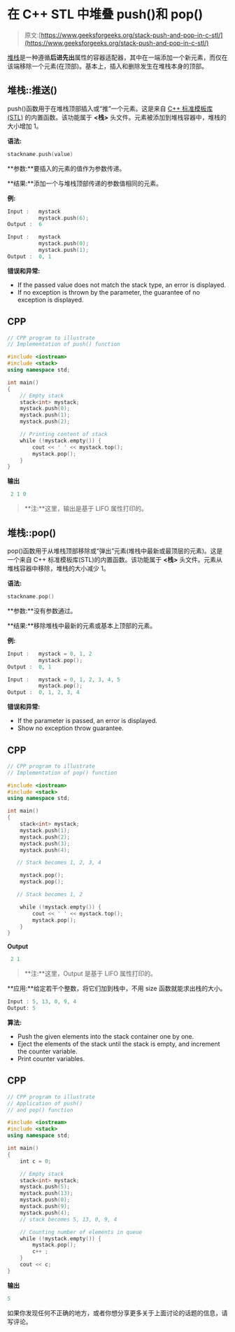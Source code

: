 # 在 C++ STL 中堆叠 push()和 pop()

> 原文:[https://www.geeksforgeeks.org/stack-push-and-pop-in-c-stl/](https://www.geeksforgeeks.org/stack-push-and-pop-in-c-stl/)

[堆栈](https://www.geeksforgeeks.org/stack-in-cpp-stl/)是一种遵循**后进先出**属性的容器适配器，其中在一端添加一个新元素，而仅在该端移除一个元素(在顶部)。基本上，插入和删除发生在堆栈本身的顶部。

## 堆栈::推送()

push()函数用于在堆栈顶部插入或“推”一个元素。这是来自 [C++ 标准模板库(STL)](https://www.geeksforgeeks.org/the-c-standard-template-library-stl/) 的内置函数。该功能属于 **<栈>** 头文件。元素被添加到堆栈容器中，堆栈的大小增加 1。

**语法:**

```cpp
stackname.push(value)
```

**参数:**要插入的元素的值作为参数传递。

**结果:**添加一个与堆栈顶部传递的参数值相同的元素。

**例:**

```cpp
Input :   mystack
          mystack.push(6);
Output :  6

Input :   mystack
          mystack.push(0);
          mystack.push(1);
Output :  0, 1
```

**错误和异常:**

*   If the passed value does not match the stack type, an error is displayed.
*   If no exception is thrown by the parameter, the guarantee of no exception is displayed.

## CPP

```cpp
// CPP program to illustrate
// Implementation of push() function

#include <iostream>
#include <stack>
using namespace std;

int main()
{
    // Empty stack
    stack<int> mystack;
    mystack.push(0);
    mystack.push(1);
    mystack.push(2);

    // Printing content of stack
    while (!mystack.empty()) {
        cout << ' ' << mystack.top();
        mystack.pop();
    }
}
```

**输出**

```cpp
 2 1 0
```

> **注:**这里，输出是基于 LIFO 属性打印的。

## 堆栈::pop()

pop()函数用于从堆栈顶部移除或“弹出”元素(堆栈中最新或最顶层的元素)。这是一个来自 C++ 标准模板库(STL)的内置函数。该功能属于 **<栈>** 头文件。元素从堆栈容器中移除，堆栈的大小减少 1。

**语法:**

```cpp
stackname.pop()
```

**参数:**没有参数通过。

**结果:**移除堆栈中最新的元素或基本上顶部的元素。

**例:**

```cpp
Input :   mystack = 0, 1, 2
          mystack.pop();
Output :  0, 1

Input :   mystack = 0, 1, 2, 3, 4, 5
          mystack.pop();
Output :  0, 1, 2, 3, 4
```

**错误和异常:**

*   If the parameter is passed, an error is displayed.
*   Show no exception throw guarantee.

## CPP

```cpp
// CPP program to illustrate
// Implementation of pop() function

#include <iostream>
#include <stack>
using namespace std;

int main()
{
    stack<int> mystack;
    mystack.push(1);
    mystack.push(2);
    mystack.push(3);
    mystack.push(4);

   // Stack becomes 1, 2, 3, 4

    mystack.pop();
    mystack.pop();

   // Stack becomes 1, 2

    while (!mystack.empty()) {
        cout << ' ' << mystack.top();
        mystack.pop();
    }
}
```

**Output**

```cpp
 2 1
```

> **注:**这里，Output 是基于 LIFO 属性打印的。

**应用:**给定若干个整数，将它们加到栈中，不用 size 函数就能求出栈的大小。

```cpp
Input : 5, 13, 0, 9, 4
Output: 5
```

**算法:**

*   Push the given elements into the stack container one by one.
*   Eject the elements of the stack until the stack is empty, and increment the counter variable.
*   Print counter variables.

## CPP

```cpp
// CPP program to illustrate
// Application of push()
// and pop() function

#include <iostream>
#include <stack>
using namespace std;

int main()
{
    int c = 0;

    // Empty stack
    stack<int> mystack;
    mystack.push(5);
    mystack.push(13);
    mystack.push(0);
    mystack.push(9);
    mystack.push(4);
    // stack becomes 5, 13, 0, 9, 4

    // Counting number of elements in queue
    while (!mystack.empty()) {
        mystack.pop();
        c++ ;
    }
    cout << c;
}
```

**输出**

```cpp
5
```

如果你发现任何不正确的地方，或者你想分享更多关于上面讨论的话题的信息，请写评论。